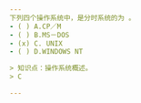 ```yaml
---
下列四个操作系统中，是分时系统的为 。
- ( ) A.CP／M 
- ( ) B.MS－DOS 
- (x) C. UNIX 
- ( ) D.WINDOWS NT

> 知识点：操作系统概述。
> C

---
```

